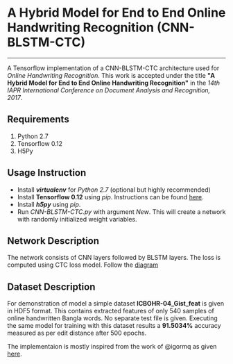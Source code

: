 # A Hybrid Model for End to End Online Handwriting Recognition (CNN-BLSTM-CTC)
---
A Tensorflow implementation of a CNN-BLSTM-CTC architecture used for *Online Handwriting Recognition*. This work is accepted under the title __"A Hybrid Model for End to End Online Handwriting Recognition"__ in the *14th IAPR International Conference on Document Analysis and Recognition, 2017*.

Requirements
---
1. Python 2.7
2. Tensorflow 0.12
3. H5Py

## Usage Instruction
- Install __*virtualenv*__ for *Python 2.7* (optional but highly recommended)
- Install __Tensorflow 0.12__ using *pip*. Instructions can be found [here](https://www.tensorflow.org/versions/r0.12/get_started/os_setup).
- Install __*h5py*__ using *pip*.
- Run *CNN-BLSTM-CTC.py* with argument *New*. This will create a network with randomly initialized weight variables.
## Network Description
The network consists of CNN layers followed by BLSTM layers. The loss is computed using CTC loss model. Follow the [diagram](https://github.com/xisnu/CNN-BLSTM-CTC/blob/master/Images/hybrid.jpg)
## Dataset Description
For demonstration of model a simple dataset __ICBOHR-04_Gist_feat__ is given in HDF5 format. This contains extracted features of only 540 samples of online handwritten Bangla words. No separate test file is given. Executing the same model for training with this dataset results a __91.5034%__ accuracy measured as per edit distance after 500 epochs. 

The implementaion is mostly inspired from the work of @igormq as given [here](https://github.com/igormq/ctc_tensorflow_example/blob/master/ctc_tensorflow_example.py).
